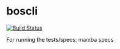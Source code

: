 boscli
======

[![Build Status](https://travis-ci.org/eferro/boscli.png)](https://travis-ci.org/eferro/boscli)

For running the tests/specs:
mamba specs
